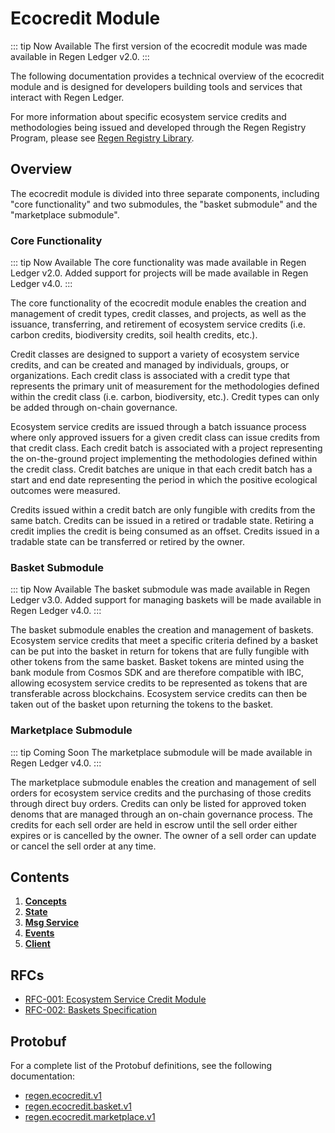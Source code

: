 # Ecocredit Module

::: tip Now Available
The first version of the ecocredit module was made available in Regen Ledger v2.0.
:::

The following documentation provides a technical overview of the ecocredit module and is designed for developers building tools and services that interact with Regen Ledger.

For more information about specific ecosystem service credits and methodologies being issued and developed through the Regen Registry Program, please see [Regen Registry Library](https://library.regen.network/).

## Overview

The ecocredit module is divided into three separate components, including "core functionality" and two submodules, the "basket submodule" and the "marketplace submodule".

### Core Functionality

::: tip Now Available
The core functionality was made available in Regen Ledger v2.0. Added support for projects will be made available in Regen Ledger v4.0.
:::

The core functionality of the ecocredit module enables the creation and management of credit types, credit classes, and projects, as well as the issuance, transferring, and retirement of ecosystem service credits (i.e. carbon credits, biodiversity credits, soil health credits, etc.).

Credit classes are designed to support a variety of ecosystem service credits, and can be created and managed by individuals, groups, or organizations. Each credit class is associated with a credit type that represents the primary unit of measurement for the methodologies defined within the credit class (i.e. carbon, biodiversity, etc.). Credit types can only be added through on-chain governance.

Ecosystem service credits are issued through a batch issuance process where only approved issuers for a given credit class can issue credits from that credit class. Each credit batch is associated with a project representing the on-the-ground project implementing the methodologies defined within the credit class. Credit batches are unique in that each credit batch has a start and end date representing the period in which the positive ecological outcomes were measured.

Credits issued within a credit batch are only fungible with credits from the same batch. Credits can be issued in a retired or tradable state. Retiring a credit implies the credit is being consumed as an offset. Credits issued in a tradable state can be transferred or retired by the owner.

### Basket Submodule

::: tip Now Available
The basket submodule was made available in Regen Ledger v3.0. Added support for managing baskets will be made available in Regen Ledger v4.0.
:::

The basket submodule enables the creation and management of baskets. Ecosystem service credits that meet a specific criteria defined by a basket can be put into the basket in return for tokens that are fully fungible with other tokens from the same basket. Basket tokens are minted using the bank module from Cosmos SDK and are therefore compatible with IBC, allowing ecosystem service credits to be represented as tokens that are transferable across blockchains. Ecosystem service credits can then be taken out of the basket upon returning the tokens to the basket.

### Marketplace Submodule

::: tip Coming Soon
The marketplace submodule will be made available in Regen Ledger v4.0.
:::

The marketplace submodule enables the creation and management of sell orders for ecosystem service credits and the purchasing of those credits through direct buy orders. Credits can only be listed for approved token denoms that are managed through an on-chain governance process. The credits for each sell order are held in escrow until the sell order either expires or is cancelled by the owner. The owner of a sell order can update or cancel the sell order at any time.

## Contents

1. **[Concepts](01_concepts.md)**
2. **[State](02_state.md)**
3. **[Msg Service](03_messages.md)**
4. **[Events](04_events.md)**
5. **[Client](05_client.md)**

## RFCs

- [RFC-001: Ecosystem Service Credit Module](https://github.com/regen-network/regen-ledger/blob/master/rfcs/001-ecosystem-service-credit-module.md)
- [RFC-002: Baskets Specification](https://github.com/regen-network/regen-ledger/blob/master/rfcs/002-baskets-specification.md)

## Protobuf

For a complete list of the Protobuf definitions, see the following documentation:

- [regen.ecocredit.v1](https://buf.build/regen/regen-ledger/docs/main/regen.ecocredit.v1)
- [regen.ecocredit.basket.v1](https://buf.build/regen/regen-ledger/docs/main/regen.ecocredit.basket.v1)
- [regen.ecocredit.marketplace.v1](https://buf.build/regen/regen-ledger/docs/main/regen.ecocredit.marketplace.v1)
